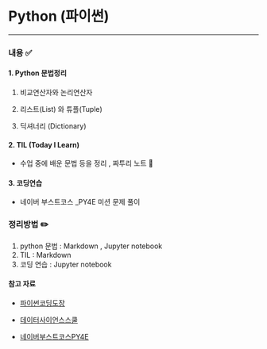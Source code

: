 # Python (파이썬)

___

### 내용 ✅

#### 1. Python 문법정리

 1. 비교연산자와 논리연산자

 2. 리스트(List) 와 튜플(Tuple)

 3. 딕셔너리 (Dictionary)

    

#### 2. TIL (Today I Learn)

-  수업 중에 배운 문법 등을 정리 , 짜투리 노트 📝



#### 3. 코딩연습 

* 네이버 부스트코스 _PY4E 미션 문제 풀이 



### 정리방법 ✏️

1. python 문법  : Markdown , Jupyter notebook
2. TIL : Markdown 
3. 코딩 연습 : Jupyter notebook 



#### 참고 자료

* [파이썬코딩도장](https://dojang.io/course/view.php?id=7)

* [데이터사이언스스쿨](http://datascienceschool.net/intro.html)

* [네이버부스트코스PY4E](https://www.boostcourse.org/cs122/joinLectures/284901)

  